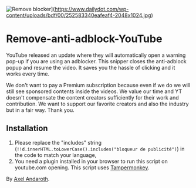 ![Remove blocker]([https://i9.ytimg.com/vi_webp/DufgQ5I_emU/mqdefault.webp?v=6532ec84&sqp=CIi706kG&rs=AOn4CLC-lKKkLBr2m4Sk8sQO7N0YomCFUQ "Remove blocker")](https://www.dailydot.com/wp-content/uploads/bdf/00/252583340eafeaf4-2048x1024.jpg)

# Remove-anti-adblock-YouTube

YouTube released an update where they will automatically open a warning pop-up if you are using an adblocker. 
This snipper closes the anti-adblock popup and resume the video.
It saves you the hassle of clicking and it works every time.

We don't want to pay a Premium subscription because even if we do we will still see sponsored contents inside the videos.
We value our time and YT doesn't compensate the content creators sufficiently for their work and contribution.
We want to support our favorite creators and also the industry but in a fair way. 
Thank you.

## Installation
1. Please replace the "includes" string (`!!d.innerHTML.toLowerCase().includes("bloqueur de publicité")`) in the code to match your language,
2. You need a plugin installed in your browser to run this script on youtube.com opening. This script uses [Tampermonkey](https://www.tampermonkey.net/).

By [Axel Andaroth](https://anda.ninja/).
